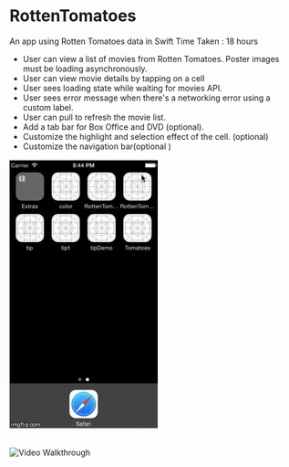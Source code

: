 RottenTomatoes
==============

An app using Rotten Tomatoes data in Swift
Time Taken : 18 hours
<ul>
<li>
  User can view a list of movies from Rotten Tomatoes. Poster images must be loading asynchronously.
</li>
<li>User can view movie details by tapping on a cell</li>
<li>User sees loading state while waiting for movies API.</li>
<li>User sees error message when there's a networking error using a custom label.</li>
<li>User can pull to refresh the movie list.</li>
<li>Add a tab bar for Box Office and DVD (optional).
</li>
<li>Customize the highlight and selection effect of the cell. (optional)</li>
<li>Customize the navigation bar(optional )</li>
</ul>

![Video Walkthrough](RottenTom.gif)
<br>
<br>

![Video Walkthrough](bloggif_5417b47dd600e.gif)


